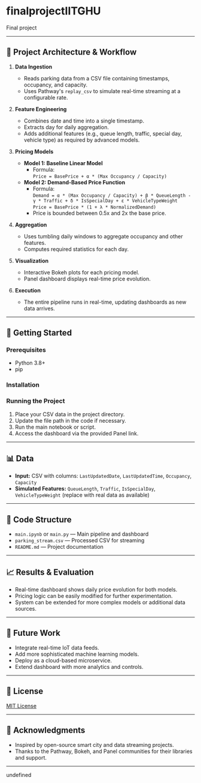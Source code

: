 # finalprojectIITGHU
Final project

---

## 🔎 Project Architecture & Workflow

1. **Data Ingestion**
    - Reads parking data from a CSV file containing timestamps, occupancy, and capacity.
    - Uses Pathway's `replay_csv` to simulate real-time streaming at a configurable rate.

2. **Feature Engineering**
    - Combines date and time into a single timestamp.
    - Extracts day for daily aggregation.
    - Adds additional features (e.g., queue length, traffic, special day, vehicle type) as required by advanced models.

3. **Pricing Models**
    - **Model 1: Baseline Linear Model**
        - Formula:  
          `Price = BasePrice + α * (Max Occupancy / Capacity)`
    - **Model 2: Demand-Based Price Function**
        - Formula:  
          `Demand = α * (Max Occupancy / Capacity) + β * QueueLength - γ * Traffic + δ * IsSpecialDay + ε * VehicleTypeWeight`  
          `Price = BasePrice * (1 + λ * NormalizedDemand)`
        - Price is bounded between 0.5x and 2x the base price.

4. **Aggregation**
    - Uses tumbling daily windows to aggregate occupancy and other features.
    - Computes required statistics for each day.

5. **Visualization**
    - Interactive Bokeh plots for each pricing model.
    - Panel dashboard displays real-time price evolution.

6. **Execution**
    - The entire pipeline runs in real-time, updating dashboards as new data arrives.

---

## 🚀 Getting Started

### Prerequisites

- Python 3.8+
- pip

### Installation


### Running the Project

1. Place your CSV data in the project directory.
2. Update the file path in the code if necessary.
3. Run the main notebook or script.
4. Access the dashboard via the provided Panel link.

---

## 📊 Data

- **Input:** CSV with columns: `LastUpdatedDate`, `LastUpdatedTime`, `Occupancy`, `Capacity`
- **Simulated Features:** `QueueLength`, `Traffic`, `IsSpecialDay`, `VehicleTypeWeight` (replace with real data as available)

---

## 📁 Code Structure

- `main.ipynb` or `main.py` — Main pipeline and dashboard
- `parking_stream.csv` — Processed CSV for streaming
- `README.md` — Project documentation

---

## 📈 Results & Evaluation

- Real-time dashboard shows daily price evolution for both models.
- Pricing logic can be easily modified for further experimentation.
- System can be extended for more complex models or additional data sources.

---

## 🔮 Future Work

- Integrate real-time IoT data feeds.
- Add more sophisticated machine learning models.
- Deploy as a cloud-based microservice.
- Extend dashboard with more analytics and controls.

---

## 📄 License

[MIT License](LICENSE)

---

## 🙏 Acknowledgments

- Inspired by open-source smart city and data streaming projects.
- Thanks to the Pathway, Bokeh, and Panel communities for their libraries and support.

---
undefined
